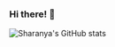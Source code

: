 ### Hi there! 👋
![Sharanya's GitHub stats](https://github-readme-stats.vercel.app/api?username=sharanya02&show_icons=true&theme=merko)
